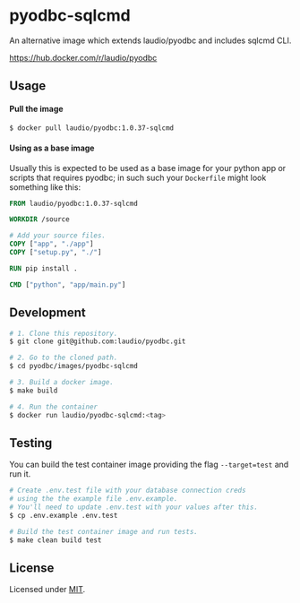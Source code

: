 # pyodbc-sqlcmd

An alternative image which extends laudio/pyodbc and includes sqlcmd CLI.

https://hub.docker.com/r/laudio/pyodbc

## Usage

#### Pull the image

```bash
$ docker pull laudio/pyodbc:1.0.37-sqlcmd
```

#### Using as a base image

Usually this is expected to be used as a base image for your python app or scripts that requires pyodbc; in such such your `Dockerfile` might look something like this:

```Dockerfile
FROM laudio/pyodbc:1.0.37-sqlcmd

WORKDIR /source

# Add your source files.
COPY ["app", "./app"]
COPY ["setup.py", "./"]

RUN pip install .

CMD ["python", "app/main.py"]
```

## Development

```bash
# 1. Clone this repository.
$ git clone git@github.com:laudio/pyodbc.git

# 2. Go to the cloned path.
$ cd pyodbc/images/pyodbc-sqlcmd

# 3. Build a docker image.
$ make build

# 4. Run the container
$ docker run laudio/pyodbc-sqlcmd:<tag>
```

## Testing

You can build the test container image providing the flag `--target=test` and run it.

```bash
# Create .env.test file with your database connection creds
# using the the example file .env.example.
# You'll need to update .env.test with your values after this.
$ cp .env.example .env.test

# Build the test container image and run tests.
$ make clean build test
```

## License

Licensed under [MIT](LICENSE).
